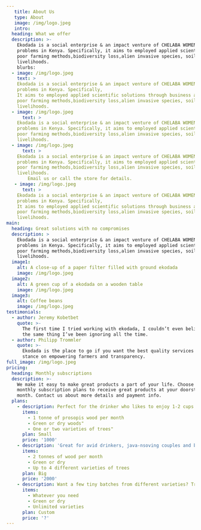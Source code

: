 ```yaml
---
   title: About Us
   type: About
   image: /img/logo.jpeg
   intro:
  heading: What we offer
  description: >-
    Ekodada is a social enterprise & an impact venture of CHELABA WOMEN COMMUNITY Based Organization that aims to use holistic approach to solve local environmental and socio-economic
    problems in Kenya. Specifically, it aims to employed applied scientific solutions through business approaches to climate change,
    poor farming methods,biodiversity loss,alien invasive species, soil degradation,food security and unsustainable
    livelihoods.
    blurbs:
  - image: /img/logo.jpeg
    text: >
    Ekodada is a social enterprise & an impact venture of CHELABA WOMEN COMMUNITY Based Organization that aims to use holistic approach to solve local environmental and socio-economic
    problems in Kenya. Specifically, 
    It aims to employed applied scientific solutions through business approaches to climate change,
    poor farming methods,biodiversity loss,alien invasive species, soil degradation,food security and unsustainable
    livelihoods.
  - image: /img/logo.jpeg
      text: >
    Ekodada is a social enterprise & an impact venture of CHELABA WOMEN COMMUNITY Based Organization that aims to use holistic approach to solve local environmental and socio-economic
    problems in Kenya. Specifically, it aims to employed applied scientific solutions through business approaches to climate change,
    poor farming methods,biodiversity loss,alien invasive species, soil degradation,food security and unsustainable
    livelihoods.
  - image: /img/logo.jpeg
      text: >
    Ekodada is a social enterprise & an impact venture of CHELABA WOMEN COMMUNITY Based Organization that aims to use holistic approach to solve local environmental and socio-economic
    problems in Kenya. Specifically, it aims to employed applied scientific solutions through business approaches to climate change,
    poor farming methods,biodiversity loss,alien invasive species, soil degradation,food security and unsustainable
    livelihoods.
        Email us or call the store for details.
   - image: /img/logo.jpeg
      text: >
    Ekodada is a social enterprise & an impact venture of CHELABA WOMEN COMMUNITY Based Organization that aims to use holistic approach to solve local environmental and socio-economic
    problems in Kenya. Specifically,
    It aims to employed applied scientific solutions through business approaches to climate change,
    poor farming methods,biodiversity loss,alien invasive species, soil degradation,food security and unsustainable
    livelihoods.
main:
  heading: Great solutions with no compromises
  description: >
    Ekodada is a social enterprise & an impact venture of CHELABA WOMEN COMMUNITY Based Organization that aims to use holistic approach to solve local environmental and socio-economic
    problems in Kenya. Specifically, it aims to employed applied scientific solutions through business approaches to climate change,
    poor farming methods,biodiversity loss,alien invasive species, soil degradation,food security and unsustainable
    livelihoods.
  image1:
    alt: A close-up of a paper filter filled with ground ekodada
    image: /img/logo.jpeg
  image2:
    alt: A green cup of a ekodada on a wooden table
    image: /img/logo.jpeg
  image3:
    alt: Coffee beans
    image: /img/logo.jpeg
testimonials:
  - author: Jeremy Kobetbet
    quote: >-
      The first time I tried working with ekodada, I couldn’t even believe that was
      the same thing I’ve been ignoring all the time.
  - author: Philipp Trommler
    quote: >-
      Ekodada is the place to go if you want the best quality services and value for money solutions. I love their
      stance on empowering farmers and transparency.
full_image: /img/logo.jpeg
pricing:
  heading: Monthly subscriptions
  description: >-
    We make it easy to make great products a part of your life. Choose one of our
    monthly subscription plans to receive great products at your doorstep each
    month. Contact us about more details and payment info.
  plans:
    - description: Perfect for the drinker who likes to enjoy 1-2 cups per day.
      items:
        - 1 tonne of prosopis wood per month
        - Green or dry woods"
        - One or two varieties of trees"
      plan: Small
      price: '1000'
    - description: 'Great for avid drinkers, java-nsoving couples and bigger crowds'
      items:
        - 2 tonnes of wood per month
        - Green or dry
        - Up to 4 different varieties of trees
      plan: Big
      price: '2000'
    - description: Want a few tiny batches from different varieties? Try our custom plan
      items:
        - Whatever you need
        - Green or dry
        - Unlimited varieties
      plan: Custom
      price: '?'
---
```



